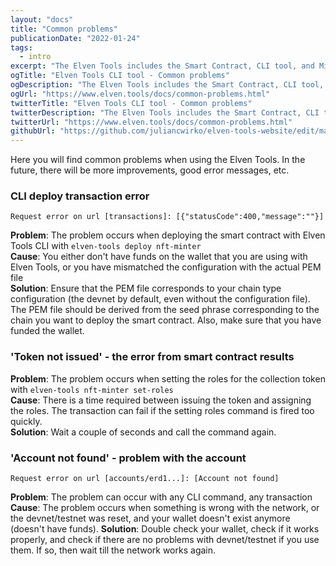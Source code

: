 ```yaml
---
layout: "docs"
title: "Common problems"
publicationDate: "2022-01-24"
tags:
  - intro
excerpt: "The Elven Tools includes the Smart Contract, CLI tool, and Minter Dapp for NFT launches. Every part of it can be used as a separate tool."
ogTitle: "Elven Tools CLI tool - Common problems"
ogDescription: "The Elven Tools includes the Smart Contract, CLI tool, and Minter Dapp for NFT launches. Every part of it can be used as a separate tool."
ogUrl: "https://www.elven.tools/docs/common-problems.html"
twitterTitle: "Elven Tools CLI tool - Common problems"
twitterDescription: "The Elven Tools includes the Smart Contract, CLI tool, and Minter Dapp for NFT launches. Every part of it can be used as a separate tool."
twitterUrl: "https://www.elven.tools/docs/common-problems.html"
githubUrl: "https://github.com/juliancwirko/elven-tools-website/edit/main/src/docs/common-problems.md"
---
```


Here you will find common problems when using the Elven Tools. In the future, there will be more improvements, good error messages, etc.

### CLI deploy transaction error

`Request error on url [transactions]: [{"statusCode":400,"message":""}]`

**Problem**: The problem occurs when deploying the smart contract with Elven Tools CLI with `elven-tools deploy nft-minter` \
**Cause**: You either don't have funds on the wallet that you are using with Elven Tools, or you have mismatched the configuration with the actual PEM file \
**Solution**: Ensure that the PEM file corresponds to your chain type configuration (the devnet by default, even without the configuration file). The PEM file should be derived from the seed phrase corresponding to the chain you want to deploy the smart contract. Also, make sure that you have funded the wallet.

### 'Token not issued' - the error from smart contract results

**Problem**: The problem occurs when setting the roles for the collection token with `elven-tools nft-minter set-roles` \
**Cause**: There is a time required between issuing the token and assigning the roles. The transaction can fail if the setting roles command is fired too quickly. \
**Solution**: Wait a couple of seconds and call the command again.

### 'Account not found' - problem with the account

`Request error on url [accounts/erd1...]: [Account not found]`

**Problem**: The problem can occur with any CLI command, any transaction
**Cause**: The problem occurs when something is wrong with the network, or the devnet/testnet was reset, and your wallet doesn't exist anymore (doesn't have funds).
**Solution**: Double check your wallet, check if it works properly, and check if there are no problems with devnet/testnet if you use them. If so, then wait till the network works again.
